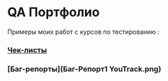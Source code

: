 # QA Портфолио
Примеры моих работ с курсов по тестированию :
### [Чек-листы](https://github.com/Lstnt/QA/blob/main/%D0%A7%D0%B5%D0%BA-%D0%BB%D0%B8%D1%81%D1%82%20%D0%BE%D0%B1%D0%BB%D0%B0%D1%81%D1%82%D0%B8%20%D0%B4%D0%BB%D1%8F%20%D1%84%D0%BE%D1%80%D0%BC%D0%B0%D1%82%D0%B8%D1%80%D0%BE%D0%B2%D0%B0%D0%BD%D0%B8%D1%8F%20%D1%82%D0%B5%D0%BA%D1%81%D1%82%D0%B0.pdf) 
### [Баг-репорты](Баг-Репорт1  YouTrack.png)
